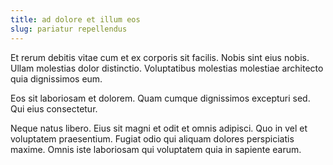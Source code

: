 ```yaml
---
title: ad dolore et illum eos
slug: pariatur repellendus
---
```


Et rerum debitis vitae cum et ex corporis sit facilis. Nobis sint eius nobis. Ullam molestias dolor distinctio. Voluptatibus molestias molestiae architecto quia dignissimos eum.

Eos sit laboriosam et dolorem. Quam cumque dignissimos excepturi sed. Qui eius consectetur.

Neque natus libero. Eius sit magni et odit et omnis adipisci. Quo in vel et voluptatem praesentium. Fugiat odio qui aliquam dolores perspiciatis maxime. Omnis iste laboriosam qui voluptatem quia in sapiente earum.
